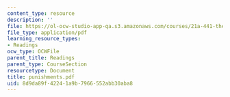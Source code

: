 ```yaml
---
content_type: resource
description: ''
file: https://ol-ocw-studio-app-qa.s3.amazonaws.com/courses/21a-441-the-conquest-of-america-spring-2004/8d9da89f42241a9b7966552abb30aba8_punishments.pdf
file_type: application/pdf
learning_resource_types:
- Readings
ocw_type: OCWFile
parent_title: Readings
parent_type: CourseSection
resourcetype: Document
title: punishments.pdf
uid: 8d9da89f-4224-1a9b-7966-552abb30aba8
---
```

